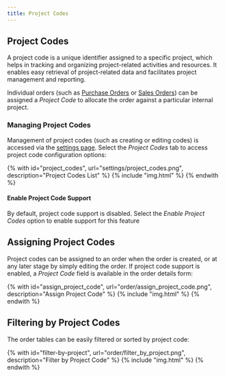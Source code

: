 ```yaml
---
title: Project Codes
---
```


## Project Codes

A project code is a unique identifier assigned to a specific  project, which helps in tracking and organizing project-related activities and resources. It enables easy retrieval of project-related data and facilitates project management and reporting.

Individual orders (such as [Purchase Orders](../purchasing/purchase_order.md) or [Sales Orders](../sales/sales_order.md)) can be assigned a *Project Code* to allocate the order against a particular internal project.

### Managing Project Codes

Management of project codes (such as creating or editing codes) is accessed via the [settings page](../settings/global.md). Select the *Project Codes* tab to access project code configuration options:

{% with id="project_codes", url="settings/project_codes.png", description="Project Codes List" %}
{% include "img.html" %}
{% endwith %}

#### Enable Project Code Support

By default, project code support is disabled. Select the *Enable Project Codes* option to enable support for this feature

## Assigning Project Codes

Project codes can be assigned to an order when the order is created, or at any later stage by simply editing the order. If project code support is enabled, a *Project Code* field is available in the order details form:

{% with id="assign_project_code", url="order/assign_project_code.png", description="Assign Project Code" %}
{% include "img.html" %}
{% endwith %}

## Filtering by Project Codes

The order tables can be easily filtered or sorted by project code:

{% with id="filter-by-project", url="order/filter_by_project.png", description="Filter by Project Code" %}
{% include "img.html" %}
{% endwith %}
